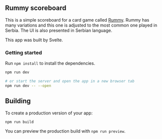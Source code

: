 ## Rummy scoreboard

This is a simple scoreboard for a card game called [Rummy](https://bicyclecards.com/how-to-play/rummy-rum).
Rummy has many variations and this one is adjusted to the most common one played in Serbia.
The UI is also presented in Serbian language.

This app was built by Svelte.

### Getting started

Run `npm install` to install the dependencies.

```bash
npm run dev

# or start the server and open the app in a new browser tab
npm run dev -- --open
```

## Building

To create a production version of your app:

```bash
npm run build
```

You can preview the production build with `npm run preview`.

